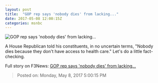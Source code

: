 ```yaml
---
layout: post
title:  "GOP rep says 'nobody dies' from lacking..."
date: 2017-05-08 12:00:15Z
categories: msnbc
---
```


![GOP rep says 'nobody dies' from lacking...](http://www.msnbc.com/sites/msnbc/files/styles/ratio--1_91-1--1200x630/public/466834387.jpg?itok=Oh3ikSqc)

A House Republican told his constituents, in no uncertain terms, "Nobody dies because they don't have access to health care." Let's do a little fact-checking.


Full story on F3News: [GOP rep says 'nobody dies' from lacking...](http://www.f3nws.com/n/BnhdqF)

> Posted on: Monday, May 8, 2017 5:00:15 PM
